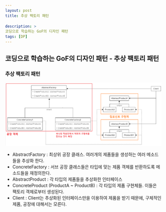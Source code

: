 ```yaml
---
layout: post
title: 추상 팩토리 패턴

description: > 
코딩으로 학습하는 GoF의 디자인 패턴
tags: [DP]
---
```


## 코딩으로 학습하는 GoF의 디자인 패턴 - 추상 팩토리 패턴

### 추상 팩토리 패턴

![alt text](AbstractFactory.png)

- AbstractFactory : 최상위 공장 클래스. 여러개의 제품들을 생성하는 여러 메소드들을 추상화 한다.
- ConcreteFactory : 서브 공장 클래스들은 타입에 맞는 제품 객체를 반환하도록 메소드들을 재정의한다.
- AbstractProduct : 각 타입의 제품들을 추상화한 인터페이스
- ConcreteProduct (ProductA ~ ProductB) : 각 타입의 제품 구현체들. 이들은 팩토리 객체로부터 생성된다.
- Client : Client는 추상화된 인터페이스만을 이용하여 제품을 받기 때문에, 구체적인 제품, 공장에 대해서는 모른다.
